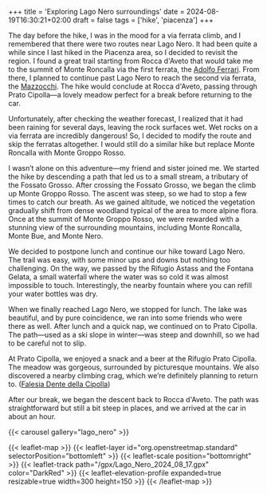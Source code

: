 +++
title = 'Exploring Lago Nero surroundings'
date = 2024-08-19T16:30:21+02:00
draft = false
tags = ['hike', 'piacenza']
+++

The day before the hike, I was in the mood for a via ferrata climb, and I remembered that there were two routes near Lago Nero. It had been quite a while since I last hiked in the Piacenza area, so I decided to revisit the region. I found a great trail starting from Rocca d'Aveto that would take me to the summit of Monte Roncalla via the first ferrata, the [Adolfo Ferrari](https://www.ferrate365.it/vie-ferrate/ferrata-adolfo-ferrari-roncalla/). From there, I planned to continue past Lago Nero to reach the second via ferrata, the [Mazzocchi](https://www.ferrate365.it/vie-ferrate/ferrata-mazzocchi-monte-nero-val-aveto/). The hike would conclude at Rocca d'Aveto, passing through Prato Cipolla—a lovely meadow perfect for a break before returning to the car.

Unfortunately, after checking the weather forecast, I realized that it had been raining for several days, leaving the rock surfaces wet. Wet rocks on a via ferrata are incredibly dangerous! So, I decided to modify the route and skip the ferratas altogether. I would still do a similar hike but replace Monte Roncalla with Monte Groppo Rosso.

I wasn’t alone on this adventure—my friend and sister joined me. We started the hike by descending a path that led us to a small stream, a tributary of the Fossato Grosso. After crossing the Fossato Grosso, we began the climb up Monte Groppo Rosso. The ascent was steep, so we had to stop a few times to catch our breath. As we gained altitude, we noticed the vegetation gradually shift from dense woodland typical of the area to more alpine flora. Once at the summit of Monte Groppo Rosso, we were rewarded with a stunning view of the surrounding mountains, including Monte Roncalla, Monte Bue, and Monte Nero.

We decided to postpone lunch and continue our hike toward Lago Nero. The trail was easy, with some minor ups and downs but nothing too challenging. On the way, we passed by the Rifugio Astass and the Fontana Gelata, a small waterfall where the water was so cold it was almost impossible to touch. Interestingly, the nearby fountain where you can refill your water bottles was dry.

When we finally reached Lago Nero, we stopped for lunch. The lake was beautiful, and by pure coincidence, we ran into some friends who were there as well. After lunch and a quick nap, we continued on to Prato Cipolla. The path—used as a ski slope in winter—was steep and downhill, so we had to be careful not to slip.

At Prato Cipolla, we enjoyed a snack and a beer at the Rifugio Prato Cipolla. The meadow was gorgeous, surrounded by picturesque mountains. We also discovered a nearby climbing crag, which we’re definitely planning to return to. ([Falesia Dente della Cipolla](https://www.gulliver.it/itinerari/dente-della-cipolla/))

After our break, we began the descent back to Rocca d'Aveto. The path was straightforward but still a bit steep in places, and we arrived at the car in about an hour.

{{< carousel gallery="lago_nero" >}}

{{< leaflet-map >}}
    {{< leaflet-layer id="org.openstreetmap.standard" selectorPosition="bottomleft" >}}
    {{< leaflet-scale position="bottomright" >}}
    {{< leaflet-track path="/gpx/Lago_Nero_2024_08_17.gpx" color="DarkRed" >}}
    {{< leaflet-elevation-profile expanded=true resizable=true width=300 height=150 >}}
{{< /leaflet-map >}}
